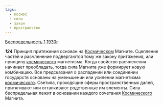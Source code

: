 ```yaml
---
tags:
  - космос
  - сила
  - закон
  - пространство
---
```


[Беспредельность 1 1930г](/agni/1930)

___124___
Принцип притяжения основан на [Космическом](/tag/#космос) Магните. Сцепление частей и расчленение подвергаются тому же закону притяжения, или принципу [космического](/tag/#космос) магнетизма. Когда свойство расчленения начинает преобладать, тогда сила Магнита уже формирует новую комбинацию. Все предсказания о распадении или соединении государств основаны на уменьшении или усилении магнетизма [космического](/tag/#космос). Светила, проходящие сферы пространственных далей, притягивают или отталкивают родственные им элементы. Сила беспредельная лежит в основании каждого сочетания [Космического](/tag/#космос) Магнита.